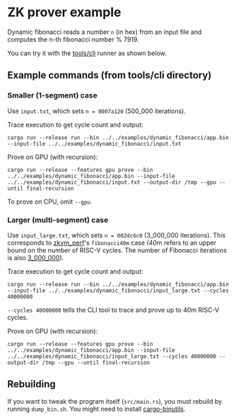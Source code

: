 # ZK prover example

Dynamic fibonacci reads a number `n` (in hex) from an input file and computes the n-th fibonacci number % 7919.

You can try it with the [tools/cli](../../tools/cli) runner as shown below.

## Example commands (from tools/cli directory)

### Smaller (1-segment) case

Use `input.txt`, which sets `n = 0007a120` (500_000 iterations).

Trace execution to get cycle count and output:
```
cargo run --release run --bin ../../examples/dynamic_fibonacci/app.bin --input-file ../../examples/dynamic_fibonacci/input.txt
```

Prove on GPU (with recursion):
```
cargo run --release --features gpu prove --bin ../../examples/dynamic_fibonacci/app.bin --input-file ../../examples/dynamic_fibonacci/input.txt --output-dir /tmp --gpu --until final-recursion
```
To prove on CPU, omit `--gpu`.

### Larger (multi-segment) case

Use `input_large.txt`, which sets `n = 002dc6c0` (3_000_000 iterations). This corresponds to [zkvm_perf](https://github.com/succinctlabs/zkvm-perf)'s `fibonacci40m` case (40m refers to an upper bound on the number of RISC-V cycles. The number of Fibonacci iterations is also [3_000_000](https://github.com/succinctlabs/zkvm-perf/blob/main/eval/src/sp1.rs#L70-L72)).

Trace execution to get cycle count and output:
```
cargo run --release run --bin ../../examples/dynamic_fibonacci/app.bin --input-file ../../examples/dynamic_fibonacci/input_large.txt --cycles 40000000
```

`--cycles 40000000` tells the CLI tool to trace and prove up to 40m RISC-V cycles.

Prove on GPU (with recursion):
```
cargo run --release --features gpu prove --bin ../../examples/dynamic_fibonacci/app.bin --input-file ../../examples/dynamic_fibonacci/input_large.txt --cycles 40000000 --output-dir /tmp --gpu --until final-recursion
```

## Rebuilding

If you want to tweak the program itself (`src/main.rs`), you must rebuild by running `dump_bin.sh`. You might need to install [cargo-binutils](https://crates.io/crates/cargo-binutils/).
